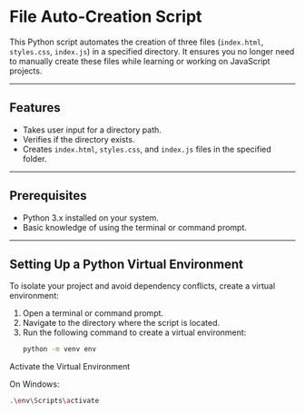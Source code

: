 # File Auto-Creation Script

This Python script automates the creation of three files (`index.html`, `styles.css`, `index.js`) in a specified directory. It ensures you no longer need to manually create these files while learning or working on JavaScript projects.

---

## Features
- Takes user input for a directory path.
- Verifies if the directory exists.
- Creates `index.html`, `styles.css`, and `index.js` files in the specified folder.

---

## Prerequisites

- Python 3.x installed on your system.
- Basic knowledge of using the terminal or command prompt.

---

## Setting Up a Python Virtual Environment

To isolate your project and avoid dependency conflicts, create a virtual environment:

1. Open a terminal or command prompt.
2. Navigate to the directory where the script is located.
3. Run the following command to create a virtual environment:
   ```bash
   python -m venv env
   
Activate the Virtual Environment

 On Windows:
 ```bash
.\env\Scripts\activate



